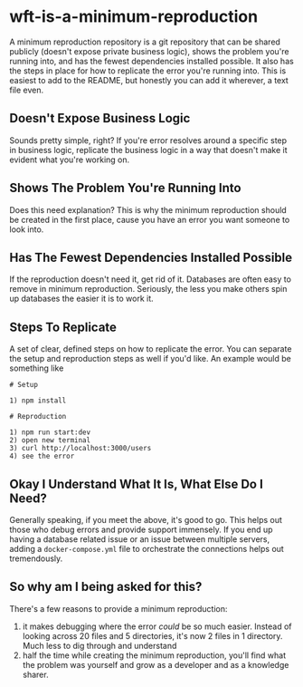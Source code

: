 # wft-is-a-minimum-reproduction

A minimum reproduction repository is a git repository that can be shared publicly (doesn't expose private business logic), shows the problem you're running into, and has the fewest dependencies installed possible. It also has the steps in place for how to replicate the error you're running into. This is easiest to add to the README, but honestly you can add it wherever, a text file even.

## Doesn't Expose Business Logic

Sounds pretty simple, right? If you're error resolves around a specific step in business logic, replicate the business logic in a way that doesn't make it evident what you're working on. 

## Shows The Problem You're Running Into

Does this need explanation? This is why the minimum reproduction should be created in the first place, cause you have an error you want someone to look into.

## Has The Fewest Dependencies Installed Possible

If the reproduction doesn't need it, get rid of it. Databases are often easy to remove in minimum reproduction. Seriously, the less you make others spin up databases the easier it is to work it.

## Steps To Replicate

A set of clear, defined steps on how to replicate the error. You can separate the setup and reproduction steps as well if you'd like. An example would be something like

```
# Setup

1) npm install

# Reproduction

1) npm run start:dev
2) open new terminal
3) curl http://localhost:3000/users
4) see the error
```

## Okay I Understand What It Is, What Else Do I Need?

Generally speaking, if you meet the above, it's good to go. This helps out those who debug errors and provide support immensely. If you end up having a database related issue or an issue between multiple servers, adding a `docker-compose.yml` file to orchestrate the connections helps out tremendously.

## So why am I being asked for this?

There's a few reasons to provide a minimum reproduction:

1) it makes debugging where the error _could_ be so much easier. Instead of looking across 20 files and 5 directories, it's now 2 files in 1 directory. Much less to dig through and understand
2) half the time while creating the minimum reproduction, you'll find what the problem was yourself and grow as a developer and as a knowledge sharer. 